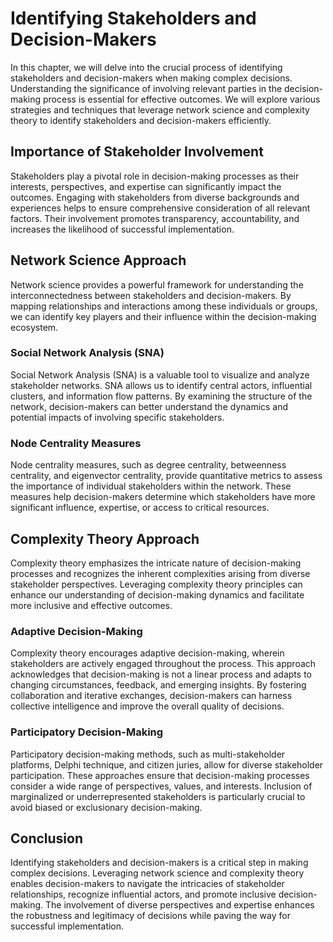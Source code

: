 # Identifying Stakeholders and Decision-Makers

In this chapter, we will delve into the crucial process of identifying stakeholders and decision-makers when making complex decisions. Understanding the significance of involving relevant parties in the decision-making process is essential for effective outcomes. We will explore various strategies and techniques that leverage network science and complexity theory to identify stakeholders and decision-makers efficiently.

## Importance of Stakeholder Involvement

Stakeholders play a pivotal role in decision-making processes as their interests, perspectives, and expertise can significantly impact the outcomes. Engaging with stakeholders from diverse backgrounds and experiences helps to ensure comprehensive consideration of all relevant factors. Their involvement promotes transparency, accountability, and increases the likelihood of successful implementation.

## Network Science Approach

Network science provides a powerful framework for understanding the interconnectedness between stakeholders and decision-makers. By mapping relationships and interactions among these individuals or groups, we can identify key players and their influence within the decision-making ecosystem.

### Social Network Analysis (SNA)

Social Network Analysis (SNA) is a valuable tool to visualize and analyze stakeholder networks. SNA allows us to identify central actors, influential clusters, and information flow patterns. By examining the structure of the network, decision-makers can better understand the dynamics and potential impacts of involving specific stakeholders.

### Node Centrality Measures

Node centrality measures, such as degree centrality, betweenness centrality, and eigenvector centrality, provide quantitative metrics to assess the importance of individual stakeholders within the network. These measures help decision-makers determine which stakeholders have more significant influence, expertise, or access to critical resources.

## Complexity Theory Approach

Complexity theory emphasizes the intricate nature of decision-making processes and recognizes the inherent complexities arising from diverse stakeholder perspectives. Leveraging complexity theory principles can enhance our understanding of decision-making dynamics and facilitate more inclusive and effective outcomes.

### Adaptive Decision-Making

Complexity theory encourages adaptive decision-making, wherein stakeholders are actively engaged throughout the process. This approach acknowledges that decision-making is not a linear process and adapts to changing circumstances, feedback, and emerging insights. By fostering collaboration and iterative exchanges, decision-makers can harness collective intelligence and improve the overall quality of decisions.

### Participatory Decision-Making

Participatory decision-making methods, such as multi-stakeholder platforms, Delphi technique, and citizen juries, allow for diverse stakeholder participation. These approaches ensure that decision-making processes consider a wide range of perspectives, values, and interests. Inclusion of marginalized or underrepresented stakeholders is particularly crucial to avoid biased or exclusionary decision-making.

## Conclusion

Identifying stakeholders and decision-makers is a critical step in making complex decisions. Leveraging network science and complexity theory enables decision-makers to navigate the intricacies of stakeholder relationships, recognize influential actors, and promote inclusive decision-making. The involvement of diverse perspectives and expertise enhances the robustness and legitimacy of decisions while paving the way for successful implementation.
